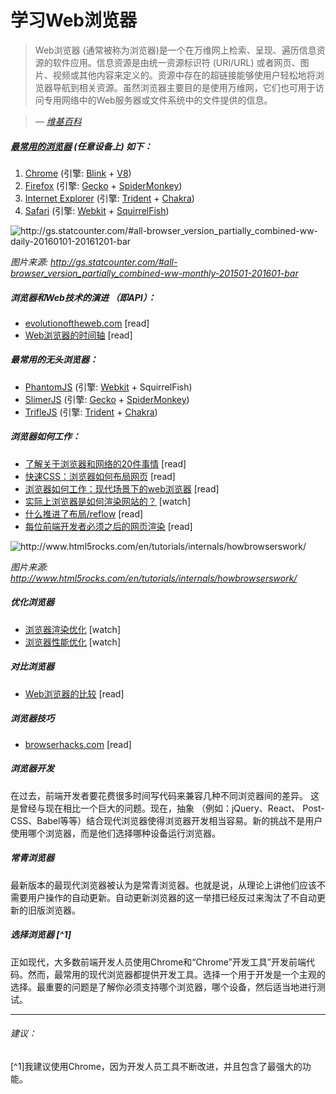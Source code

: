 # 学习Web浏览器

> Web浏览器 (通常被称为浏览器)是一个在万维网上检索、呈现、遍历信息资源的软件应用。信息资源是由统一资源标识符 (URI/URL) 或者网页、图片、视频或其他内容来定义的。资源中存在的超链接能够使用户轻松地将浏览器导航到相关资源。虽然浏览器主要目的是使用万维网，它们也可用于访问专用网络中的Web服务器或文件系统中的文件提供的信息。

><cite>&#8212; [维基百科](https://en.wikipedia.org/wiki/Web_browser)</cite>


##### [最常用的浏览器](https://www.sitepoint.com/browser-trends-september-2016-browser-wars/) (任意设备上) 如下：

1. [Chrome](http://www.google.com/chrome/) (引擎: [Blink](https://en.wikipedia.org/wiki/Blink_%28layout_engine%29) + [V8](https://en.wikipedia.org/wiki/V8_%28JavaScript_engine%29))
2. [Firefox](https://www.mozilla.org/en-US/firefox/new/) (引擎: [Gecko](https://en.wikipedia.org/wiki/Gecko_%28software%29) + [SpiderMonkey](https://en.wikipedia.org/wiki/SpiderMonkey_%28software%29))
3. [Internet Explorer](http://windows.microsoft.com/en-us/internet-explorer/download-ie) (引擎: [Trident](https://en.wikipedia.org/wiki/Trident_%28layout_engine%29) + [Chakra](https://en.wikipedia.org/wiki/Chakra_%28JScript_engine%29))
4. [Safari](https://www.apple.com/safari/) (引擎: [Webkit](https://en.wikipedia.org/wiki/WebKit) + [SquirrelFish](https://trac.webkit.org/wiki/SquirrelFish))

![](../images/statcounter.png "http://gs.statcounter.com/#all-browser_version_partially_combined-ww-daily-20160101-20161201-bar")

<cite>图片来源: <a href="http://gs.statcounter.com/#all-browser_version_partially_combined-ww-daily-20160101-20161201-bar">http://gs.statcounter.com/#all-browser_version_partially_combined-ww-monthly-201501-201601-bar</a></cite>

##### 浏览器和Web技术的演进 （即API）：

* [evolutionoftheweb.com](http://www.evolutionoftheweb.com/) [read]
* [Web浏览器的时间轴](https://en.wikipedia.org/wiki/Timeline_of_web_browsers) [read]

##### 最常用的无头浏览器：

* [PhantomJS](http://phantomjs.org/) (引擎: [Webkit](https://en.wikipedia.org/wiki/WebKit) + SquirrelFish)
* [SlimerJS](http://slimerjs.org/) (引擎: [Gecko](https://en.wikipedia.org/wiki/Gecko_%28software%29) + [SpiderMonkey](https://en.wikipedia.org/wiki/SpiderMonkey_%28software%29))
* [TrifleJS](http://triflejs.org/) (引擎: [Trident](https://en.wikipedia.org/wiki/Trident_%28layout_engine%29) + [Chakra](https://en.wikipedia.org/wiki/Chakra_%28JScript_engine%29))

##### 浏览器如何工作：

* [了解关于浏览器和网络的20件事情](http://www.20thingsilearned.com/en-US/foreword/1) [read]
* [快速CSS：浏览器如何布局网页](http://dbaron.org/talks/2012-03-11-sxsw/master.xhtml) [read]
* [浏览器如何工作：现代场景下的web浏览器](http://www.html5rocks.com/en/tutorials/internals/howbrowserswork/) [read]
* [实际上浏览器是如何渲染网站的？](https://www.youtube.com/watch?v=SmE4OwHztCc) [watch]
* [什么推进了布局/reflow](https://gist.github.com/paulirish/5d52fb081b3570c81e3a) [read]
* [每位前端开发者必须之后的网页渲染](http://frontendbabel.info/articles/webpage-rendering-101/) [read]

![](../images/browsers-work.png "http://www.html5rocks.com/en/tutorials/internals/howbrowserswork/")

<cite>图片来源: <a href="http://www.html5rocks.com/en/tutorials/internals/howbrowserswork/">http://www.html5rocks.com/en/tutorials/internals/howbrowserswork/</a></cite>

##### 优化浏览器

* [浏览器渲染优化](https://www.udacity.com/course/browser-rendering-optimization--ud860) [watch]
* [浏览器性能优化](https://www.udacity.com/course/website-performance-optimization--ud884) [watch]

##### 对比浏览器

* [Web浏览器的比较](https://en.wikipedia.org/wiki/Comparison_of_web_browsers) [read]

##### 浏览器技巧

* [browserhacks.com](http://browserhacks.com/) [read]

##### 浏览器开发

在过去，前端开发者要花费很多时间写代码来兼容几种不同浏览器间的差异。 这是曾经与现在相比一个巨大的问题。现在，抽象 （例如：jQuery、React、 Post-CSS、Babel等等）结合现代浏览器使得浏览器开发相当容易。新的挑战不是用户使用哪个浏览器，而是他们选择哪种设备运行浏览器。

##### 常青浏览器

最新版本的最现代浏览器被认为是常青浏览器。也就是说，从理论上讲他们应该不需要用户操作的自动更新。自动更新浏览器的这一举措已经反过来淘汰了不自动更新的旧版浏览器。

##### 选择浏览器 [^1]

正如现代，大多数前端开发人员使用Chrome和“Chrome”开发工具”开发前端代码。然而，最常用的现代浏览器都提供开发工具。选择一个用于开发是一个主观的选择。最重要的问题是了解你必须支持哪个浏览器，哪个设备，然后适当地进行测试。

***

###### 建议：

[^1]我建议使用Chrome，因为开发人员工具不断改进，并且包含了最强大的功能。

























